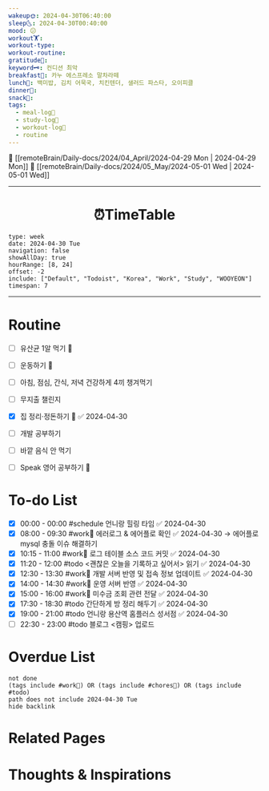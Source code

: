 ```yaml
---
wakeup🌞: 2024-04-30T06:40:00
sleep🌜: 2024-04-30T00:40:00
mood: 😕
workout🏋️: 
workout-type: 
workout-routine: 
gratitude🙏: 
keyword🗝️: 컨디션 최악
breakfast🍳: 카누 에스프레소 말차라떼
lunch🍚: 백미밥, 김치 어묵국, 치킨텐더, 샐러드 파스타, 오이피클
dinner🥗: 
snack🍬: 
tags:
  - meal-log📝
  - study-log📓
  - workout-log💪
  - routine
---
```


🔺 [[remoteBrain/Daily-docs/2024/04_April/2024-04-29 Mon | 2024-04-29 Mon]]
🔻 [[remoteBrain/Daily-docs/2024/05_May/2024-05-01 Wed | 2024-05-01 Wed]]
___
<h1> <center>⏰TimeTable </center> </h1>

```gEvent
type: week
date: 2024-04-30 Tue
navigation: false
showAllDay: true
hourRange: [8, 24]
offset: -2
include: ["Default", "Todoist", "Korea", "Work", "Study", "WOOYEON"]
timespan: 7
```

--- 


# Routine 

- [ ] 유산균 1알 먹기 🔼 
- [ ] 운동하기 🔼
- [ ] 아침, 점심, 간식, 저녁 건강하게 4끼 챙겨먹기
- [ ] 무지출 챌린지 
- [x] 집 정리·정돈하기 🔼 ✅ 2024-04-30
- [ ] 개발 공부하기
- [ ] 바깥 음식 안 먹기 
- [ ] Speak 영어 공부하기 🔼 


# To-do List

- [x] 00:00 - 00:00 #schedule 언니랑 힐링 타임 ✅ 2024-04-30
- [x] 08:00 - 09:30 #work💼 에러로그 & 에어플로 확인 ✅ 2024-04-30
	→ 에어플로 mysql 충돌 이슈 해결하기 
- [x] 10:15 - 11:00 #work💼 로그 테이블 소스 코드 커밋 ✅ 2024-04-30
- [x] 11:20 - 12:00 #todo <괜찮은 오늘을 기록하고 싶어서> 읽기 ✅ 2024-04-30
- [x] 12:30 - 13:30 #work💼 개발 서버 반영 및 접속 정보 업데이트 ✅ 2024-04-30
- [x] 14:00 - 14:30 #work💼 운영 서버 반영 ✅ 2024-04-30
- [x] 15:00 - 16:00 #work💼 미수금 조회 관련 전달 ✅ 2024-04-30
- [x] 17:30 - 18:30 #todo 간단하게 방 정리 해두기 ✅ 2024-04-30
- [x] 19:00 - 21:00 #todo 언니랑 용산역 홈플러스 성서점 ✅ 2024-04-30
- [ ] 22:30 - 23:00 #todo 블로그 <캠핑> 업로드
# Overdue List
```tasks
not done
(tags include #work💼) OR (tags include #chores🧺) OR (tags include #todo)
path does not include 2024-04-30 Tue
hide backlink
```

# Related Pages



# Thoughts & Inspirations

